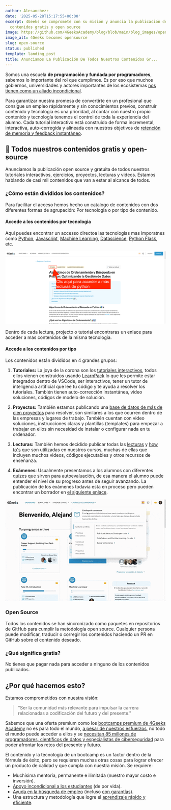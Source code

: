 ```yaml
---
author: Alesanchezr
date: '2025-05-28T15:17:55+00:00'
excerpt: 4Geeks se compromete con su misión y anuncia la publicación de todos sus
  contenidos gratis y open source
image: https://github.com/4GeeksAcademy/blog/blob/main/blog_images/open-source.png?raw=true
image_alt: 4Geeks becomes opensource
slug: open-source
status: published
template: landing_post
title: Anunciamos La Publicación De Todos Nuestros Contenidos Gr...
---
```

Somos una escuela **de programación y fundada por programadores**, sabemos lo importante del rol que cumplimos. Es por eso que muchos gobiernos, universidades y actores importantes de los ecosistemas [nos tienen como un aliado incondicional](https://4geeksacademy.com/es/alianzas).

Para garantizar nuestra promesa de convertirte en un profesional que consigue un empleo rápidamente y sin conocimientos previos, construir contenido y tecnología es una prioridad, al contar con nuestro propio contenido y tecnología tenemos el control de toda la experiencia del alumno. Cada tutorial interactivo está construido de forma incremental, interactiva, auto-corregida y alineada con nuestros objetivos de [retención de memoria y feedback instantáneo](https://4geeks.com/es/mastering-technical-knowledge).

## 🚨 Todos nuestros contenidos gratis y open-source

Anunciamos la publicación open source y gratuita de todos nuestros tutoriales interactivos, ejercicios, proyectos, lecturas y videos. Estamos hablando de casi mil contenidos que van a estar al alcance de todos.

### ¿Cómo están divididos los contenidos?

Para facilitar el acceso hemos hecho un catalogo de contenidos con dos diferentes formas de agrupación: Por tecnologia o por tipo de contenido.

#### Accede a los contenidos por tecnologia

Aqui puedes encontrar un accesso directoa las tecnologias mas imporatnes como [Python](https://4geeks.com/es/technology/python), [Javascript](https://4geeks.com/es/technology/javascript), [Machine Learning](https://4geeks.com/es/technology/machine-learning), [Datascience](https://4geeks.com/technology/datas-science), [Python Flask](https://4geeks.com/technology/flask), etc.

![4Geeks Leer lessons por tecnologia](https://github.com/4GeeksAcademy/blog/blob/main/blog_images/open-soruce-tecnologia-4geeks.png?raw=true)

Dentro de cada lectura, projecto o tutorial encontraras un enlace para acceder a mas contenidos de la misma tecnologia.

#### Accede a los contenidos por tipo

Los contenidos están divididos en 4 grandes grupos:

1. **Tutoriales:** La joya de la corona son los [tutoriales interactivos](https://4geeks.com/es/interactive-exercises), todos ellos vienen construidos usando [LearnPack](https://4geeks.com/learnpack-es) lo que les permite estar integrados dentro de VSCode, ser interactivos, tener un tutor de inteligencia artificial que lee tu código y te ayuda a resolver los tutoriales. También tienen auto-corrección instantánea, video soluciones, códigos de modelo de solución.

2. **Proyectos:** También estamos publicando una [base de datos de más de cien proyectos](https://4geeks.com/es/interactive-coding-tutorials) para resolver, son similares a los que ocurren dentro de las empresas y lugares de trabajo. También cuentan con video soluciones, instrucciones claras y plantillas (templates) para empezar a trabajar en ellos sin necesidad de instalar o configurar nada en tu ordenador.

3. **Lecturas:** También hemos decidido publicar todas las [lecturas](https://4geeks.com/es/lessons) y [how to's](https://4geeks.com/es/how-to) que son utilizadas en nuestros cursos, muchas de ellas que incluyen muchos videos, códigos ejecutables y otros recursos de enseñanza.

4. **Exámenes**: Usualmente presentamos a los alumnos con diferentes quizes que sirven para autoevaluación, de esa manera el alumno puede entender el nivel de su progreso antes de seguir avanzando. La publicación de los exámenes todavía esta en proceso pero pueden encontrar un borrador en [el siguiente enlace](https://assessment.4geeks.com/).

![](https://github.com/4GeeksAcademy/blog/blob/main/blog_images/access-tutorial-exercise.gif?raw=true)

### Open Source

Todos los contenidos se han sincronizado como paquetes en repositorios de GitHub para cumplir la metodología open source. Cualquier persona puede modificar, traducir o corregir los contenidos haciendo un PR en GitHub sobre el contenido deseado.

### ¿Qué significa gratis?

No tienes que pagar nada para acceder a ninguno de los contenidos publicados.

## ¿Por qué hacemos esto?

Estamos comprometidos con nuestra visión:

> "Ser la comunidad más relevante para impulsar la carrera relacionadas a codificación del futuro y del presente."

Sabemos que una oferta premium como los [bootcamps premium de 4Geeks Academy](https://4geeksacademy.com/es/programas) no es para todo el mundo, [a pesar de nuestros esfuerzos](https://4geeksacademy.com/es/20-millones), no todo el mundo puede acceder a ellos y se [necesitan 85 millones de programadores, científicos de datos y especialistas de ciberseguridad](https://www.kornferry.com/insights/this-week-in-leadership/talent-crunch-future-of-work) para poder afrontar los retos del presente y futuro.

El contenido y la tecnología de un bootcamp es un factor dentro de la fórmula de éxito, pero se requieren muchas otras cosas para lograr ofrecer un producto de calidad y que cumpla con nuestra misión. Se requiere:

- Muchísima mentoría, permanente e ilimitada (nuestro mayor costo e inversión).
- [Apoyo incondicional a los estudiantes](https://4geeksacademy.com/es/geekpal) (de por vida).
- [Ayuda en la búsqueda de empleo](https://4geeksacademy.com/es/geekforce) (incluso [con garantías](https://4geeksacademy.com/es/trabajo-garantizado)).
- Una estructura y metodología que logre el [aprendizaje rápido y eficiente](https://4geeks.com/es/mastering-technical-knowledge).